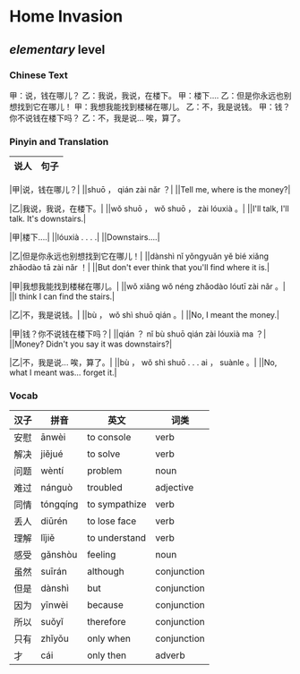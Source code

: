 # Home Invasion
## *elementary* level

### Chinese Text
甲：说，钱在哪儿？
乙：我说，我说，在楼下。
甲：楼下....
乙：但是你永远也别想找到它在哪儿！
甲：我想我能找到楼梯在哪儿。
乙：不，我是说钱。
甲：钱？你不说钱在楼下吗？
乙：不，我是说... 唉，算了。

### Pinyin and Translation
|说人|句子|
|----|----|

|甲|说，钱在哪儿？|
||shuō ， qián zài nǎr ？|
||Tell me, where is the money?|

|乙|我说，我说，在楼下。|
||wǒ shuō ， wǒ shuō ， zài lóuxià 。|
||I'll talk, I'll talk. It's downstairs.|

|甲|楼下....|
||lóuxià . . . .|
||Downstairs....|

|乙|但是你永远也别想找到它在哪儿！|
||dànshì nǐ yǒngyuǎn yě bié xiǎng zhǎodào tā zài nǎr ！|
||But don't ever think that you'll find where it is.|

|甲|我想我能找到楼梯在哪儿。|
||wǒ xiǎng wǒ néng zhǎodào lóutī zài nǎr 。|
||I think I can find the stairs.|

|乙|不，我是说钱。|
||bù ， wǒ shì shuō qián 。|
||No, I meant the money.|

|甲|钱？你不说钱在楼下吗？|
||qián ？ nǐ bù shuō qián zài lóuxià ma ？|
||Money? Didn't you say it was downstairs?|

|乙|不，我是说... 唉，算了。|
||bù ， wǒ shì shuō . . .  ai ， suànle 。|
||No, what I meant was... forget it.|
### Vocab
|汉子|拼音|英文|词类|
|----|----|----|----|
|安慰|ānwèi|to console|verb|
|解决|jiějué|to solve|verb|
|问题|wèntí|problem|noun|
|难过|nánguò|troubled|adjective|
|同情|tóngqíng|to sympathize|verb|
|丢人|diūrén|to lose face|verb|
|理解|lǐjiě|to understand|verb|
|感受|gǎnshòu|feeling|noun|
|虽然|suīrán|although|conjunction|
|但是|dànshì|but|conjunction|
|因为|yīnwèi|because|conjunction|
|所以|suǒyǐ|therefore|conjunction|
|只有|zhǐyǒu|only when|conjunction|
|才|cái|only then|adverb|